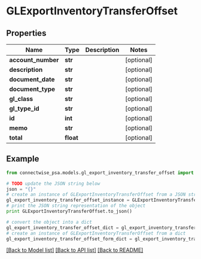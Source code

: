 # GLExportInventoryTransferOffset


## Properties
Name | Type | Description | Notes
------------ | ------------- | ------------- | -------------
**account_number** | **str** |  | [optional] 
**description** | **str** |  | [optional] 
**document_date** | **str** |  | [optional] 
**document_type** | **str** |  | [optional] 
**gl_class** | **str** |  | [optional] 
**gl_type_id** | **str** |  | [optional] 
**id** | **int** |  | [optional] 
**memo** | **str** |  | [optional] 
**total** | **float** |  | [optional] 

## Example

```python
from connectwise_psa.models.gl_export_inventory_transfer_offset import GLExportInventoryTransferOffset

# TODO update the JSON string below
json = "{}"
# create an instance of GLExportInventoryTransferOffset from a JSON string
gl_export_inventory_transfer_offset_instance = GLExportInventoryTransferOffset.from_json(json)
# print the JSON string representation of the object
print GLExportInventoryTransferOffset.to_json()

# convert the object into a dict
gl_export_inventory_transfer_offset_dict = gl_export_inventory_transfer_offset_instance.to_dict()
# create an instance of GLExportInventoryTransferOffset from a dict
gl_export_inventory_transfer_offset_form_dict = gl_export_inventory_transfer_offset.from_dict(gl_export_inventory_transfer_offset_dict)
```
[[Back to Model list]](../README.md#documentation-for-models) [[Back to API list]](../README.md#documentation-for-api-endpoints) [[Back to README]](../README.md)



